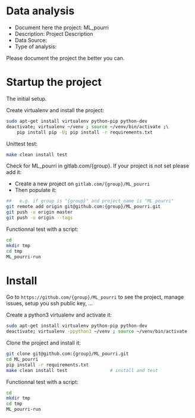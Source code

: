 # Data analysis
- Document here the project: ML_pourri
- Description: Project Description
- Data Source:
- Type of analysis:

Please document the project the better you can.

# Startup the project

The initial setup.

Create virtualenv and install the project:
```bash
sudo apt-get install virtualenv python-pip python-dev
deactivate; virtualenv ~/venv ; source ~/venv/bin/activate ;\
    pip install pip -U; pip install -r requirements.txt
```

Unittest test:
```bash
make clean install test
```

Check for ML_pourri in gitlab.com/{group}.
If your project is not set please add it:

- Create a new project on `gitlab.com/{group}/ML_pourri`
- Then populate it:

```bash
##   e.g. if group is "{group}" and project_name is "ML_pourri"
git remote add origin git@github.com:{group}/ML_pourri.git
git push -u origin master
git push -u origin --tags
```

Functionnal test with a script:

```bash
cd
mkdir tmp
cd tmp
ML_pourri-run
```

# Install

Go to `https://github.com/{group}/ML_pourri` to see the project, manage issues,
setup you ssh public key, ...

Create a python3 virtualenv and activate it:

```bash
sudo apt-get install virtualenv python-pip python-dev
deactivate; virtualenv -ppython3 ~/venv ; source ~/venv/bin/activate
```

Clone the project and install it:

```bash
git clone git@github.com:{group}/ML_pourri.git
cd ML_pourri
pip install -r requirements.txt
make clean install test                # install and test
```
Functionnal test with a script:

```bash
cd
mkdir tmp
cd tmp
ML_pourri-run
```
